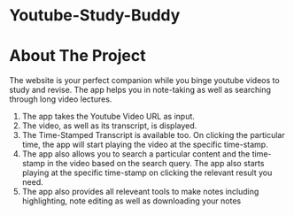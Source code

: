 # Youtube-Study-Buddy
# About The Project

The website is your perfect companion while you binge youtube videos to study and revise. The app helps you in note-taking as well as searching through long video lectures.
1) The app takes the Youtube Video URL as input.
2) The video, as well as its transcript, is displayed.
3) The Time-Stamped Transcript is available too. On clicking the particular time, the app will start playing the video at the specific time-stamp.
4) The app also allows you to search a particular content and the time-stamp in the video based on the search query. The app also starts playing at the specific time-stamp on clicking the relevant result you need.
5) The app also provides all releveant tools to make notes including highlighting, note editing as well as downloading your notes

